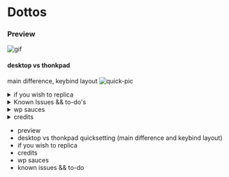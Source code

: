 # Dottos
### Preview
![gif]()
#### desktop vs thonkpad
main difference, keybind layout
![quick-pic]()

<details>
<summary> if you wish to replica </summary>
giudalines
</details>

<details>
  
<summary> Known Issues && to-do's </summary>

#### Known Issues
- Powerprofiles Inverted
- Random Wallpaper is executed multiple times on thonkpad for some hellish reason
- Selected Area Screenshot (`!full`) not sending notification unless a second is taken when using `grimblast` instead of `wayshot`
- Push-To-Talk AGS bar widget not updating unless by direct triggering
- AGS sometimes freezing: unknown cause or fix other than relaunching
- failed to find a way to set AGS qt env variable for dark/light theme switching (needed for software ran by the launcher)
- Hyprlock not launching on nvidia (after update) ---> compile from source
#### To-Do
- (personal) scripts to automate nzxt fan curve and rgb + lights off when 'suspended'
- (personal) vim config
- make apps ran via ags launcher somehow not tied to ags
- fix known issues

</details>

<details>
<summary> wp sauces </summary>
</details>

<details>
<summary> credits </summary>
</details>





- preview
- desktop vs thonkpad quicksetting (main difference and keybind layout)
- if you wish to replica
- credits
- wp sauces
- known issues && to-do
